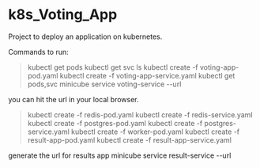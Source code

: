 # k8s_Voting_App
Project to deploy an application on kubernetes.

Commands to run:

> kubectl get pods
> kubectl get svc
> ls
> kubectl create -f voting-app-pod.yaml
> kubectl create -f voting-app-service.yaml
> kubectl get pods,svc
> minicube service voting-service --url

you can hit the url in your local browser.

> kubectl create -f redis-pod.yaml
> kubectl create -f redis-service.yaml
> kubectl create -f postgres-pod.yaml
> kubectl create -f postgres-service.yaml
> kubectl create -f worker-pod.yaml
> kubectl create -f result-app-pod.yaml
> kubectl create -f result-app-service.yaml

generate the url for results app
minicube service result-service --url
